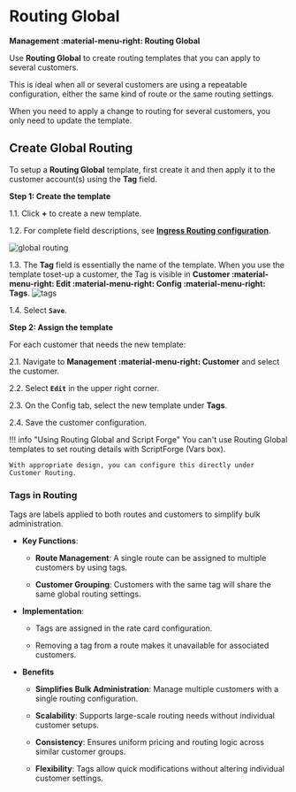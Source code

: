 # Routing Global

**Management :material-menu-right: Routing Global**

Use **Routing Global** to create routing templates that you can apply to several customers.

This is ideal when all or several customers are using a repeatable configuration, either the same kind of route or the same routing settings.

When you need to apply a change to routing for several customers, you only need to update the template.

## Create Global Routing

To setup a **Routing Global** template, first create it and then apply it to the customer account(s) using the **Tag** field.

**Step 1: Create the template**

1.1. Click **+** to create a new template.

1.2. For complete field descriptions, see [**Ingress Routing configuration**](https://docs.connexcs.com/customer/routing/#configure-routing).

![global routing](/misc/img/routing-global.png)

1.3. The **Tag** field is essentially the name of the template. When you use the template toset-up a customer, the Tag is visible in **Customer :material-menu-right: Edit :material-menu-right: Config :material-menu-right: Tags**.
![tags](/misc/img/tags.png)

1.4. Select **`Save`**.

**Step 2: Assign the template**

For each customer that needs the new template:

2.1. Navigate to **Management :material-menu-right: Customer** and select the customer.

2.2. Select **`Edit`** in the upper right corner.

2.3. On the Config tab, select the new template under **Tags**.

2.4. Save the customer configuration.

!!! info "Using Routing Global and Script Forge"
    You can't use Routing Global templates to set routing details with ScriptForge (Vars box).

    With appropriate design, you can configure this directly under Customer Routing.

### Tags in Routing

Tags are labels applied to both routes and customers to simplify bulk administration.

+ **Key Functions**:

    + **Route Management**: A single route can be assigned to multiple customers by using tags.

    + **Customer Grouping**: Customers with the same tag will share the same global routing settings.

+ **Implementation**:

    + Tags are assigned in the rate card configuration.

    + Removing a tag from a route makes it unavailable for associated customers.

+ **Benefits**

    + **Simplifies Bulk Administration**: Manage multiple customers with a single routing configuration.

    + **Scalability**: Supports large-scale routing needs without individual customer setups.

    + **Consistency**: Ensures uniform pricing and routing logic across similar customer groups.

    + **Flexibility**: Tags allow quick modifications without altering individual customer settings.
